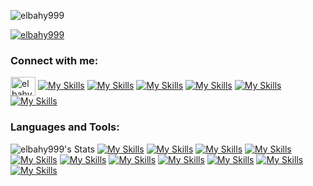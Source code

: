 <!--
**elbahy999/elbahy999** is a ✨ _special_ ✨ repository because its `README.md` (this file) appears on your GitHub profile.

Here are some ideas to get you started:

- 🔭 I’m currently working on ...
- 🌱 I’m currently learning ...
- 👯 I’m looking to collaborate on ...
- 🤔 I’m looking for help with ...
- 💬 Ask me about ...
- 📫 How to reach me: ...
- 😄 Pronouns: ...
- ⚡ Fun fact: ...
-->

<p align="left"> <img src="https://komarev.com/ghpvc/?username=elbahy999&label=Profile%20views&color=0e75b6&style=flat" alt="elbahy999" /> </p>

<p align="left"> <a href="https://github.com/ryo-ma/github-profile-trophy"><img src="https://github-profile-trophy.vercel.app/?username=elbahy999" alt="elbahy999" /></a> </p>

<h3 align="left">Connect with me:</h3>

<a href="https://www.hackerrank.com/elbahy" target="blank"><img align="center" src="https://raw.githubusercontent.com/rahuldkjain/github-profile-readme-generator/master/src/images/icons/Social/hackerrank.svg" alt="elbahy" height="30" width="40" /></a>
[![My Skills](https://skillicons.dev/icons?i=linkedin)](https://www.linkedin.com/in/elbahy999)
[![My Skills](https://skillicons.dev/icons?i=hackerrank)](https://www.hackerrank.com/profile/elbahy)
[![My Skills](https://skillicons.dev/icons?i=x)](https://x.com/elbahy999)
[![My Skills](https://skillicons.dev/icons?i=instagram)](https://www.instagram.com/elbahyu/)
[![My Skills](https://skillicons.dev/icons?i=youtube)](https://www.youtube.com/@elbahy999)
[![My Skills](https://skillicons.dev/icons?i=steam)](https://steamcommunity.com/id/elbahy999/)

<h3 align="left">Languages and Tools:</h3>

![elbahy999's Stats](https://github-readme-stats.vercel.app/api?username=elbahy999&theme=darcula&show_icons=true&hide_border=true&count_private=true)
[![My Skills](https://skillicons.dev/icons?i=py)]()
[![My Skills](https://skillicons.dev/icons?i=powershell)]()
[![My Skills](https://skillicons.dev/icons?i=docker)]()
[![My Skills](https://skillicons.dev/icons?i=mysql)]()
[![My Skills](https://skillicons.dev/icons?i=pytorch)]()
[![My Skills](https://skillicons.dev?i=cpp)]()
[![My Skills](https://skillicons.dev/icons?i=pandas)]()
[![My Skills](https://skillicons.dev/icons?i=seaborn)]()
[![My Skills](https://skillicons.dev/icons?i=sqlserver)]()
[![My Skills](https://skillicons.dev/icons?i=airflow)]()
[![My Skills](https://skillicons.dev/icons?i=git)]()





